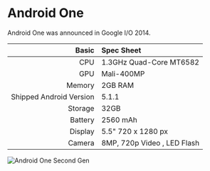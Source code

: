 Android One
==============

Android One was announced in Google I/O 2014.

Basic   | Spec Sheet
-------:|:-------------------------
CPU     | 1.3GHz Quad-Core MT6582
GPU     | Mali-400MP
Memory  | 2GB RAM
Shipped Android Version | 5.1.1
Storage | 32GB
Battery | 2560 mAh
Display | 5.5" 720 x 1280 px
Camera  | 8MP, 720p Video , LED Flash

![Android One Second Gen](http://betanews.com/wp-content/uploads/2015/07/Lava-Pixel-v1-600x431.jpg "LAVA Pixel v1")
